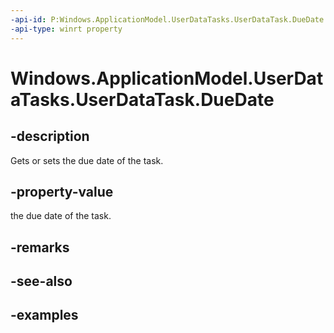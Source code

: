 ```yaml
---
-api-id: P:Windows.ApplicationModel.UserDataTasks.UserDataTask.DueDate
-api-type: winrt property
---
```


<!-- Property syntax.
public IReference<DateTime> DueDate { get;  set; }
-->

# Windows.ApplicationModel.UserDataTasks.UserDataTask.DueDate

## -description
Gets or sets the due date of the task.

## -property-value
the due date of the task.

## -remarks

## -see-also

## -examples
